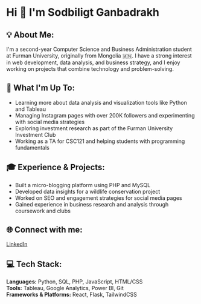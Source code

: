 # Hi 👋 I'm Sodbiligt Ganbadrakh

## 💡 About Me:
I'm a second-year Computer Science and Business Administration student at Furman University, originally from Mongolia 🇲🇳. I have a strong interest in web development, data analysis, and business strategy, and I enjoy working on projects that combine technology and problem-solving.

## 🚀 What I'm Up To:
- Learning more about data analysis and visualization tools like Python and Tableau
- Managing Instagram pages with over 200K followers and experimenting with social media strategies
- Exploring investment research as part of the Furman University Investment Club
- Working as a TA for CSC121 and helping students with programming fundamentals

## 🎓 Experience & Projects:
- Built a micro-blogging platform using PHP and MySQL
- Developed data insights for a wildlife conservation project
- Worked on SEO and engagement strategies for social media pages
- Gained experience in business research and analysis through coursework and clubs

## 🌐 Connect with me:
[LinkedIn](https://www.linkedin.com/in/sodbiligt/)

## 💻 Tech Stack:
**Languages:** Python, SQL, PHP, JavaScript, HTML/CSS  
**Tools:** Tableau, Google Analytics, Power BI, Git  
**Frameworks & Platforms:** React, Flask, TailwindCSS
